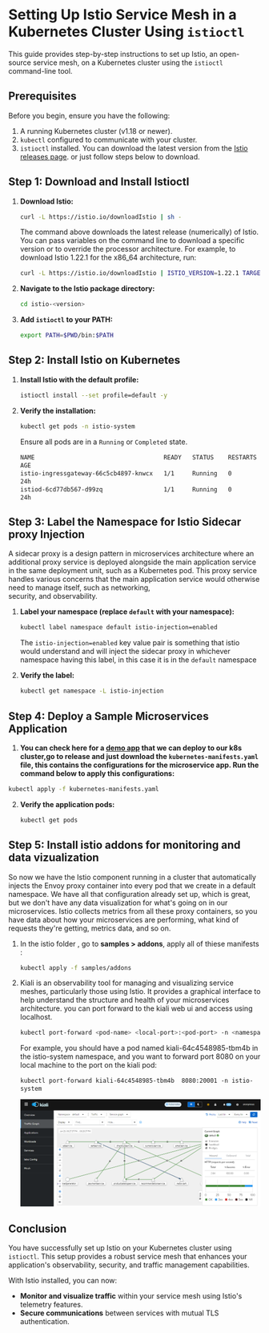 # Setting Up Istio Service Mesh in a Kubernetes Cluster Using `istioctl`

This guide provides step-by-step instructions to set up Istio, an open-source service mesh, on a Kubernetes cluster using the `istioctl` command-line tool.

## Prerequisites

Before you begin, ensure you have the following:

1. A running Kubernetes cluster (v1.18 or newer).
2. `kubectl` configured to communicate with your cluster.
3. `istioctl` installed. You can download the latest version from the [Istio releases page](https://github.com/istio/istio/releases). or just follow steps below to download. 

## Step 1: Download and Install Istioctl

1. **Download Istio:**
    ```sh
    curl -L https://istio.io/downloadIstio | sh -
    ```
    The command above downloads the latest release (numerically) of Istio. You can pass variables on the command line to download a specific version or to override the processor     architecture. For example, to download Istio 1.22.1 for the x86_64 architecture, run:
    ```sh
    curl -L https://istio.io/downloadIstio | ISTIO_VERSION=1.22.1 TARGET_ARCH=x86_64 sh
    ```
2. **Navigate to the Istio package directory:**
    ```sh
    cd istio-<version>
    ```

3. **Add `istioctl` to your PATH:**
    ```sh
    export PATH=$PWD/bin:$PATH
    ```

## Step 2: Install Istio on Kubernetes

1. **Install Istio with the default profile:**
    ```sh
    istioctl install --set profile=default -y
    ```

2. **Verify the installation:**
    ```sh
    kubectl get pods -n istio-system
    ```

   Ensure all pods are in a `Running` or `Completed` state.
   ```
   NAME                                    READY   STATUS    RESTARTS   AGE
   istio-ingressgateway-66c5cb4897-knwcx   1/1     Running   0          24h
   istiod-6cd77db567-d99zq                 1/1     Running   0          24h
   ```

## Step 3: Label the Namespace for Istio Sidecar proxy Injection
  A sidecar proxy is a design pattern in microservices architecture where an additional proxy service is deployed alongside the main application service in the same deployment     unit, such as a Kubernetes pod. This proxy service handles various concerns that the main application service would otherwise need to manage itself, such as networking,       
  security, and observability.

1. **Label your namespace (replace `default` with your namespace):**
    ```sh
    kubectl label namespace default istio-injection=enabled
    ```
   The `istio-injection=enabled` key value pair is something that istio would understand and will inject the sidecar proxy in whichever namespace having this label, in this case     it is in the `default` namespace

2. **Verify the label:**
    ```sh
    kubectl get namespace -L istio-injection
    ```
    
## Step 4: Deploy a Sample Microservices Application

1. **You  can check here for a [demo app](https://github.com/GoogleCloudPlatform/microservices-demo) that we can deploy to our k8s cluster,go to release and just download the `kubernetes-manifests.yaml` file, this contains the configurations for the microservice app. Run the command below to apply this configurations:**
  ```sh
  kubectl apply -f kubernetes-manifests.yaml
  ```
2. **Verify the application pods:**
   ```sh
   kubectl get pods
   ```
## Step 5: Install istio addons for monitoring and data vizualization
So now we have the Istio component running in a cluster that automatically injects the Envoy proxy container into every pod that we create in a default namespace. We have all that configuration already set up, which is great, but we don't have any data visualization for what's going on in our microservices. Istio collects metrics from all these proxy containers, so you have data about how your microservices are performing, what kind of requests they're getting, metrics data, and so on.
1. In the istio folder , go to **samples > addons**, apply all of thiese manifests :
   ```sh
   kubectl apply -f samples/addons
   ```
2. Kiali is an observability tool for managing and visualizing service meshes, particularly those using Istio. It provides a graphical interface to help understand the structure and health of your microservices architecture. you can port forward to the kiali web ui and access using localhost.
   ```sh
   kubectl port-forward <pod-name> <local-port>:<pod-port> -n <namespace>
   ```
   For example, you should have a pod named kiali-64c4548985-tbm4b  in the istio-system namespace, and you want to forward port 8080 on your local machine to the port on the 
  kiali pod:
   ```
   kubectl port-forward kiali-64c4548985-tbm4b  8080:20001 -n istio-system
   ```
   
   ![](kiali_ss.png)

   

## Conclusion

You have successfully set up Istio on your Kubernetes cluster using `istioctl`. This setup provides a robust service mesh that enhances your application's observability, security, and traffic management capabilities.

With Istio installed, you can now:

- **Monitor and visualize traffic** within your service mesh using Istio's telemetry features.
- **Secure communications** between services with mutual TLS authentication.




   
  
    
